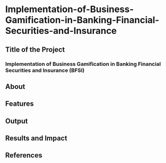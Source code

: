 # Implementation-of-Business-Gamification-in-Banking-Financial-Securities-and-Insurance

## Title of the Project

### Implementation of Business Gamification in Banking Financial Securities and Insurance (BFSI)

## About



## Features



## Output




## Results and Impact




## References
